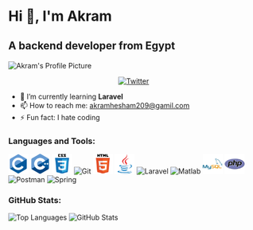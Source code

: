 # Hi 👋, I'm Akram
## A backend developer from Egypt

<img align="center" src="https://pbs.twimg.com/profile_images/1625856237924671490/jPni2Bi5_400x400.jpg" alt="Akram's Profile Picture">

<p align="center">
  <a href="https://twitter.com/akramhe68635789" target="_blank"><img src="https://raw.githubusercontent.com/rahuldkjain/github-profile-readme-generator/master/src/images/icons/Social/twitter.svg" alt="Twitter" height="30" width="40"></a>
  <!-- Add more social icons as needed -->
</p>

- 🌱 I’m currently learning **Laravel**
- 📫 How to reach me: [akramhesham209@gamil.com](mailto:akramhesham209@gamil.com)
- ⚡ Fun fact: I hate coding

### Languages and Tools:

<img src="https://raw.githubusercontent.com/devicons/devicon/master/icons/c/c-original.svg" alt="C" width="40" height="40"> <img src="https://raw.githubusercontent.com/devicons/devicon/master/icons/cplusplus/cplusplus-original.svg" alt="C++" width="40" height="40"> <img src="https://raw.githubusercontent.com/devicons/devicon/master/icons/css3/css3-original-wordmark.svg" alt="CSS3" width="40" height="40"> <img src="https://www.vectorlogo.zone/logos/git-scm/git-scm-icon.svg" alt="Git" width="40" height="40"> <img src="https://raw.githubusercontent.com/devicons/devicon/master/icons/html5/html5-original-wordmark.svg" alt="HTML5" width="40" height="40"> <img src="https://raw.githubusercontent.com/devicons/devicon/master/icons/java/java-original.svg" alt="Java" width="40" height="40"> <img src="https://pbs.twimg.com/profile_images/1163911054788833282/AcA2LnWL_400x400.jpg" alt="Laravel" width="40" height="40"> <img src="https://upload.wikimedia.org/wikipedia/commons/2/21/Matlab_Logo.png" alt="Matlab" width="40" height="40"> <img src="https://raw.githubusercontent.com/devicons/devicon/master/icons/mysql/mysql-original-wordmark.svg" alt="MySQL" width="40" height="40"> <img src="https://raw.githubusercontent.com/devicons/devicon/master/icons/php/php-original.svg" alt="PHP" width="40" height="40"> <img src="https://www.vectorlogo.zone/logos/getpostman/getpostman-icon.svg" alt="Postman" width="40" height="40"> <img src="https://www.vectorlogo.zone/logos/springio/springio-icon.svg" alt="Spring" width="40" height="40">

### GitHub Stats:

![Top Languages](https://github-readme-stats.vercel.app/api/top-langs/?username=akram209&layout=compact)
![GitHub Stats](https://github-readme-stats.vercel.app/api?username=akram209&show_icons=true)
